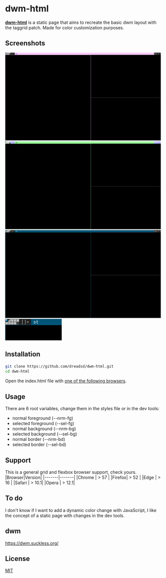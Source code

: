 # dwm-html
**[dwm-html](https://dreadsd.github.io/dwm-html/)** is a static page that aims
to recreate the basic dwm layout with the taggrid patch. Made for color
customization purposes.

## Screenshots
![pink](images/pink.png)
![green](images/green.png)
![blue](images/blue.png)
![blue small](images/blue-sm.png)

## Installation
```sh
git clone https://github.com/dreadsd/dwm-html.git
cd dwm-html
```
Open the index.html file with [one of the following browsers](https://github.com/dreadsd/dwm-html#support).

## Usage
There are 6 root variables, change them in the styles file or in the dev tools:
- normal foreground (--nrm-fg)
- selected foreground (--sel-fg)
- normal background (--nrm-bg)
- selected background (--sel-bg)
- normal border (--nrm-bd)
- selected border (--sel-bd)

## Support
This is a general grid and flexbox browser support, check yours.
|Browser|Version|
|-------|-------|
|Chrome | > 57  |
|Firefox| > 52  |
|Edge   | > 16  |
|Safari | > 10.1|
|Opera  | > 12.1|

## To do
I don't know if I want to add a dynamic color change with JavaScript, I like
the concept of a static page with changes in the dev tools.

## dwm
<https://dwm.suckless.org/>

## License
[MIT](https://opensource.org/licenses/MIT)
